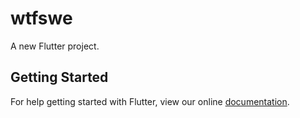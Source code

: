 # wtfswe

A new Flutter project.

## Getting Started

For help getting started with Flutter, view our online
[documentation](https://flutter.io/).
